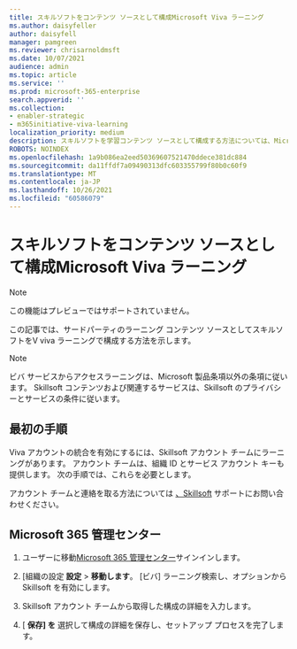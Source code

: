 ```yaml
---
title: スキルソフトをコンテンツ ソースとして構成Microsoft Viva ラーニング
ms.author: daisyfeller
author: daisyfell
manager: pamgreen
ms.reviewer: chrisarnoldmsft
ms.date: 10/07/2021
audience: admin
ms.topic: article
ms.service: ''
ms.prod: microsoft-365-enterprise
search.appverid: ''
ms.collection:
- enabler-strategic
- m365initiative-viva-learning
localization_priority: medium
description: スキルソフトを学習コンテンツ ソースとして構成する方法については、Microsoft Viva ラーニング。
ROBOTS: NOINDEX
ms.openlocfilehash: 1a9b086ea2eed50369607521470ddece381dc884
ms.sourcegitcommit: da11ffdf7a09490313dfc603355799f80b0c60f9
ms.translationtype: MT
ms.contentlocale: ja-JP
ms.lasthandoff: 10/26/2021
ms.locfileid: "60586079"
---
```

# <a name="configure-skillsoft-as-a-content-source-for-microsoft-viva-learning"></a>スキルソフトをコンテンツ ソースとして構成Microsoft Viva ラーニング

>[!NOTE]
>この機能はプレビューではサポートされていません。

この記事では、サードパーティのラーニング コンテンツ ソースとしてスキルソフトをV viva ラーニングで構成する方法を示します。

>[!NOTE]
>ビバ サービスからアクセスラーニングは、Microsoft 製品条項以外の条項に従います。 Skillsoft コンテンツおよび関連するサービスは、Skillsoft のプライバシーとサービスの条件に従います。

## <a name="first-steps"></a>最初の手順

Viva アカウントの統合を有効にするには、Skillsoft アカウント チームにラーニングがあります。 アカウント チームは、組織 ID とサービス アカウント キーも提供します。 次の手順では、これらを必要とします。

アカウント チームと連絡を取る方法については [、Skillsoft](https://support.skillsoft.com/percipio/) サポートにお問い合わせください。

## <a name="microsoft-365-admin-center"></a>Microsoft 365 管理センター

1. ユーザーに移動[Microsoft 365 管理センター](https://admin.microsoft.com)サインインします。

2. [組織の設定 **設定**  >  **移動します**。 [ビバ] ラーニング検索し、オプションから Skillsoft を有効にします。

3. Skillsoft アカウント チームから取得した構成の詳細を入力します。

    <!--![Image of Organization ID and Service Account Key.](../media/learning/skillsoft-1.png)-->

4. [ **保存] を** 選択して構成の詳細を保存し、セットアップ プロセスを完了します。
